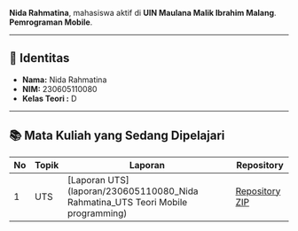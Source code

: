 **Nida Rahmatina**, mahasiswa aktif di **UIN Maulana Malik Ibrahim Malang**.  
**Pemrograman Mobile**.

---

## 🪪 Identitas
- **Nama:** Nida Rahmatina  
- **NIM:** 230605110080
- **Kelas Teori :** D

---
## 📚 Mata Kuliah yang Sedang Dipelajari

| No | Topik | Laporan | Repository |
|----|--------|----------|-------------|
| 1 | UTS | [Laporan UTS](laporan/230605110080_Nida Rahmatina_UTS Teori Mobile programming) | [Repository ZIP](laporan/uts_project.zip) |


